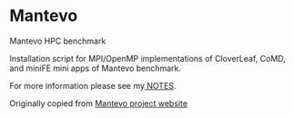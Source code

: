 # Mantevo
<p>Mantevo HPC benchmark</p>
<p>Installation script for MPI/OpenMP implementations of CloverLeaf, CoMD, and miniFE mini apps of Mantevo benchmark.</p>
<p>For more information please see my<a href="http://cs.pitt.edu/~hasanzadeh/pages/notes.html" target="_blank"> NOTES</a>.</p>
<p>Originally copied from <a href="https://mantevo.org/" target="_blank"> Mantevo project website</a></p>
